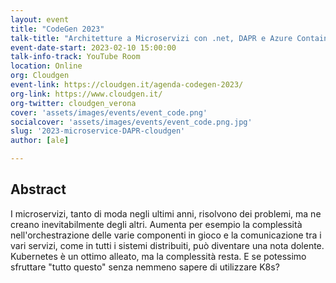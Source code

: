 ```yaml
---
layout: event
title: "CodeGen 2023"
talk-title: "Architetture a Microservizi con .net, DAPR e Azure Container Apps"
event-date-start: 2023-02-10 15:00:00
talk-info-track: YouTube Room
location: Online
org: Cloudgen
event-link: https://cloudgen.it/agenda-codegen-2023/
org-link: https://www.cloudgen.it/
org-twitter: cloudgen_verona
cover: 'assets/images/events/event_code.png'
socialcover: 'assets/images/events/event_code.png.jpg'
slug: '2023-microservice-DAPR-cloudgen'
author: [ale]

---
```

## Abstract
I microservizi, tanto di moda negli ultimi anni, risolvono dei problemi, ma ne creano inevitabilmente degli altri. Aumenta per esempio la complessità nell'orchestrazione delle varie componenti in gioco e la comunicazione tra i vari servizi, come in tutti i sistemi distribuiti, può diventare una nota dolente. Kubernetes è un ottimo alleato, ma la complessità resta. E se potessimo sfruttare "tutto questo" senza nemmeno sapere di utilizzare K8s?

